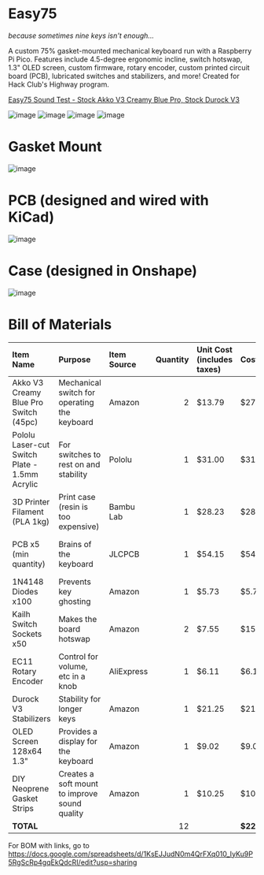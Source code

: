 # Easy75

*because sometimes nine keys isn't enough...*

A custom 75% gasket-mounted mechanical keyboard run with a Raspberry Pi Pico. Features include 4.5-degree ergonomic incline, switch hotswap, 1.3" OLED screen, custom firmware, rotary encoder, custom printed circuit board (PCB), lubricated switches and stabilizers, and more! Created for Hack Club's Highway program.

[Easy75 Sound Test - Stock Akko V3 Creamy Blue Pro, Stock Durock V3](https://youtu.be/ZoHuPwVao3s)

![image](https://github.com/user-attachments/assets/bc434359-9ab3-437f-8e72-ba96b97aae7d)
![image](https://github.com/user-attachments/assets/d8f5390d-624d-4486-b35d-88457702ff98)
![image](https://github.com/user-attachments/assets/75e6ce5d-9cae-483d-9827-7c4103e7ac6e)
![image](https://github.com/user-attachments/assets/96410c71-d4eb-45b5-ae00-107d005f30d8)

# Gasket Mount
![image](https://github.com/user-attachments/assets/0a8f14fa-cff0-411c-bdf7-8f11df49c3ae)

# PCB (designed and wired with KiCad)

![image](https://github.com/user-attachments/assets/18f2e7da-f240-458e-9201-fef4da8b7624)

# Case (designed in Onshape)

![image](https://github.com/user-attachments/assets/5857b922-60e1-4ebf-864d-9455f2244685)

# Bill of Materials

| Item Name                                           | Purpose                                         | Item Source  | Quantity | Unit Cost (includes taxes) | Cost    | Notes                                                                 |
|:----------------------------------------------------|:------------------------------------------------|:-------------|---------:|:----------------------------|:--------|:----------------------------------------------------------------------|
| Akko V3 Creamy Blue Pro Switch (45pc)              | Mechanical switch for operating the keyboard    | Amazon       |        2 | $13.79                     | $27.58  |                                                                        |
| Pololu Laser-cut Switch Plate - 1.5mm Acrylic      | For switches to rest on and stability           | Pololu       |        1 | $31.00                     | $31.00  | Estimate -- precise cost is only available upon ordering               |
| 3D Printer Filament (PLA 1kg)                      | Print case (resin is too expensive)             | Bambu Lab    |        1 | $28.23                     | $28.23  |                                                                        |
| PCB x5 (min quantity)                              | Brains of the keyboard                          | JLCPCB       |        1 | $54.15                     | $54.15  | Could be $0 if PCBWay approves sponsorship                             |
| 1N4148 Diodes x100                                 | Prevents key ghosting                           | Amazon       |        1 | $5.73                      | $5.73   |                                                                        |
| Kailh Switch Sockets x50                           | Makes the board hotswap                         | Amazon       |        2 | $7.55                      | $15.10  |                                                                        |
| EC11 Rotary Encoder                                | Control for volume, etc in a knob               | AliExpress   |        1 | $6.11                      | $6.11   |                                                                        |
| Durock V3 Stabilizers                              | Stability for longer keys                       | Amazon       |        1 | $21.25                     | $21.25  |                                                                        |
| OLED Screen 128x64 1.3"                            | Provides a display for the keyboard             | Amazon       |        1 | $9.02                      | $9.02   |                                                                        |
| DIY Neoprene Gasket Strips                         | Creates a soft mount to improve sound quality   | Amazon       |        1 | $10.25                     | $10.25  |                                                                        |
| **TOTAL**                                          |                                                 |              |       12 |                            | **$225.66** |                                                                    |


For BOM with links, go to https://docs.google.com/spreadsheets/d/1KsEJJudN0m4QrFXq010_IyKu9P5RgScRp4gqEkQdcRI/edit?usp=sharing


